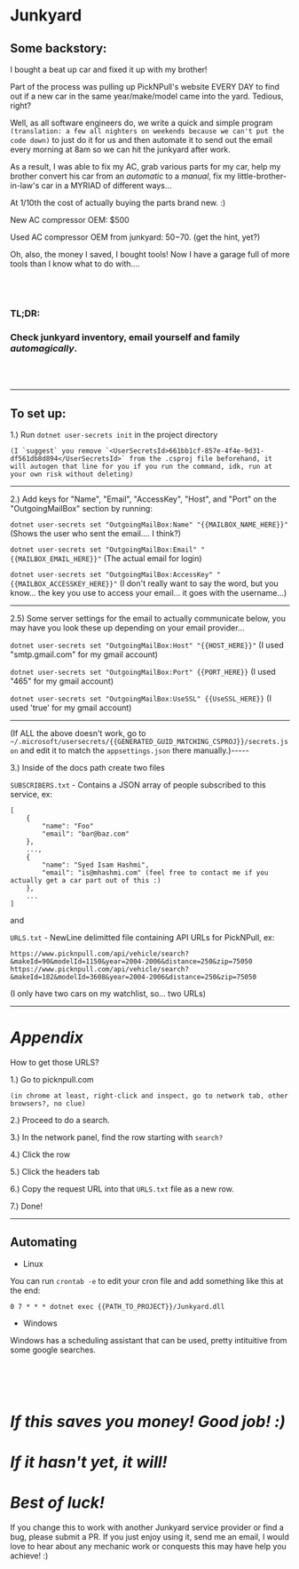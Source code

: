 # Junkyard
## Some backstory:
I bought a beat up car and fixed it up with my brother!

Part of the process was pulling up PickNPull's website EVERY DAY to find out if a new car in the same year/make/model came into the yard. Tedious, right?

Well, as all software engineers do, we write a quick and simple program `(translation: a few all nighters on weekends because we can't put the code down)` to just do it for us and then automate it to send out the email every morning at 8am so we can hit the junkyard after work.

As a result, I was able to fix my AC, grab various parts for my car, help my brother convert his car from an *automatic* to a *manual*, fix my little-brother-in-law's car in a MYRIAD of different ways...

At 1/10th the cost of actually buying the parts brand new. :)

New AC compressor OEM: $500

Used AC compressor OEM from junkyard: $50-$70. (get the hint, yet?)

Oh, also, the money I saved, I bought tools! Now I have a garage full of more tools than I know what to do with....

</br>
</br>

### <b>TL;DR</b>: 
### Check junkyard inventory, email yourself and family *_automagically_*.
</br>
</br>

---

## To set up:
1.) Run `dotnet user-secrets init` in the project directory 

```
(I `suggest` you remove `<UserSecretsId>661bb1cf-857e-4f4e-9d31-df561db8d894</UserSecretsId>` from the .csproj file beforehand, it will autogen that line for you if you run the command, idk, run at your own risk without deleting)
```

-----

2.) Add keys for "Name", "Email", "AccessKey", "Host", and "Port" on the "OutgoingMailBox" section by running:

`dotnet user-secrets set "OutgoingMailBox:Name" "{{MAILBOX_NAME_HERE}}"` (Shows the user who sent the email.... I think?)

`dotnet user-secrets set "OutgoingMailBox:Email" "{{MAILBOX_EMAIL_HERE}}"` (The actual email for login)

`dotnet user-secrets set "OutgoingMailBox:AccessKey" "{{MAILBOX_ACCESSKEY_HERE}}"` (I don't really want to say the word, but you know... the key you use to access your email... it goes with the username...)

---
2.5) Some server settings for the email to actually communicate below, you may have you look these up depending on your email provider...

`dotnet user-secrets set "OutgoingMailBox:Host" "{{HOST_HERE}}"` (I used "smtp.gmail.com" for my gmail account)

`dotnet user-secrets set "OutgoingMailBox:Port" {{PORT_HERE}}` (I used "465" for my gmail account)

`dotnet user-secrets set "OutgoingMailBox:UseSSL" {{UseSSL_HERE}}` (I used 'true' for my gmail account)

-----

(If ALL the above doesn't work, go to `~/.microsoft/usersecrets/{{GENERATED_GUID_MATCHING_CSPROJ}}/secrets.json` and edit it to match the `appsettings.json` there manually.)-----

3.) Inside of the docs path create two files

`SUBSCRIBERS.txt` - Contains a JSON array of people subscribed to this service, ex:
```
[
    {
        "name": "Foo"
        "email": "bar@baz.com"
    },
    ...,
    {
        "name": "Syed Isam Hashmi",
        "email": "is@mhashmi.com" (feel free to contact me if you actually get a car part out of this :)
    },
    ...
]
```

and 

`URLS.txt` - NewLine delimitted file containing API URLs for PickNPull, ex:
```
https://www.picknpull.com/api/vehicle/search?&makeId=90&modelId=1150&year=2004-2006&distance=250&zip=75050
https://www.picknpull.com/api/vehicle/search?&makeId=182&modelId=3608&year=2004-2006&distance=250&zip=75050
```
(I only have two cars on my watchlist, so... two URLs)

---

# **_Appendix_**
How to get those URLS?

1.) Go to picknpull.com

`(in chrome at least, right-click and inspect, go to network tab, other browsers?, no clue)`

2.) Proceed to do a search.

3.) In the network panel, find the row starting with `search?`

4.) Click the row

5.) Click the headers tab

6.) Copy the request URL into that `URLS.txt` file as a new row.

7.) Done!


---
Automating
---

- Linux

You can run `crontab -e` to edit your cron file and add something like this at the end:

`0 7 * * * dotnet exec {{PATH_TO_PROJECT}}/Junkyard.dll`

- Windows

Windows has a scheduling assistant that can be used, pretty intituitive from some google searches.

<br>
<br>
<br>

# ***If this saves you money! Good job! :)***
# ***If it hasn't yet, it will!***
# ***Best of luck!***

If you change this to work with another Junkyard service provider or find a bug, please submit a PR.
If you just enjoy using it, send me an email, I would love to hear about any mechanic work or conquests this may have help you achieve! :) 
